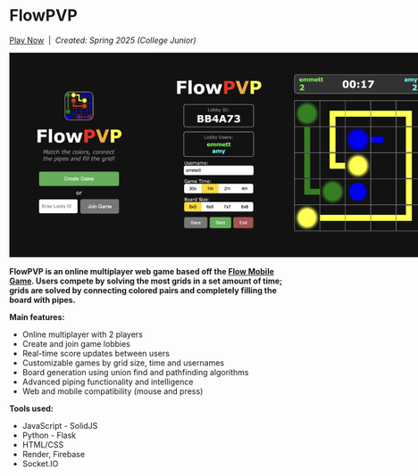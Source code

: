 # FlowPVP

[Play Now](https://flow-pvp.web.app/)&nbsp;&nbsp;|&nbsp;&nbsp;<i>Created: Spring 2025 (College Junior)</i>

<div style="display: flex;">
  <img src="screenshots/home.png" style="width: 250px" />
  <img src="screenshots/lobby.png" style="width: 250px" />
  <img src="screenshots/game.png" style="width: 250px" />
</div>
<br/>
<b>FlowPVP is an online multiplayer web game based off the <a href="https://play.google.com/store/apps/details?id=com.bigduckgames.flow&hl=en_US">Flow Mobile Game</a>. Users compete by solving the most grids in a set amount of time; grids are solved by connecting colored pairs and completely filling the board with pipes.</b>
<p></p>
<b>Main features:</b>
<ul>
  <li>Online multiplayer with 2 players</li>
  <li>Create and join game lobbies</li>
  <li>Real-time score updates between users</li>
  <li>Customizable games by grid size, time and usernames</li>
  <li>Board generation using union find and pathfinding algorithms</li>
  <li>Advanced piping functionality and intelligence</li>
  <li>Web and mobile compatibility (mouse and press)</li>
</ul>
<b>Tools used:</b>
<ul>
  <li>JavaScript - SolidJS</li>
  <li>Python - Flask</li>
  <li>HTML/CSS</li>
  <li>Render, Firebase</li>
  <li>Socket.IO</li>
</ul>
